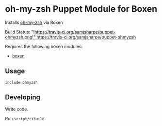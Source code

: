 # oh-my-zsh Puppet Module for Boxen

Installs [oh-my-zsh](https://github.com/robbyrussell/oh-my-zsh) via Boxen

Build Status: "!https://travis-ci.org/samjsharpe/puppet-ohmyzsh.png!":https://travis-ci.org/samjsharpe/puppet-ohmyzsh

Requires the following boxen modules:

* [boxen](https://github.com/boxen/puppet-boxen)

## Usage

```puppet
include ohmyzsh
```

## Developing

Write code.

Run `script/cibuild`.
